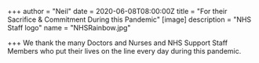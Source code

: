 +++
author = "Neil"
date = 2020-06-08T08:00:00Z
title = "For their Sacrifice & Commitment During this Pandemic"
[image]
description = "NHS Staff logo"
name = "NHSRainbow.jpg"

+++
We thank the many Doctors and Nurses and NHS Support Staff Members who put their lives on the line every day during this pandemic.
